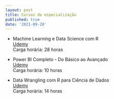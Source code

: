 ```yaml
---
layout: post
title: Cursos de especialização
published: true
date: '2021-09-20'
---
```

- Machine Learning e Data Science com R <br /> 
[Udemy](https://www.https://www.udemy.com/) <br />
Carga horária: 28 horas

- Power BI Completo - Do Básico ao Avançado  
[Udemy](https://www.https://www.udemy.com/)  
Carga horária: 10 horas

- Data Wrangling com R para Ciência de Dados   
[Udemy](https://www.https://www.udemy.com/)  
Carga horária: 14 horas


